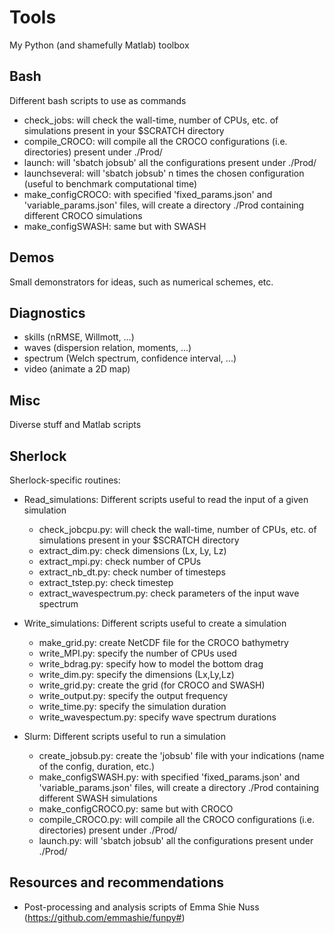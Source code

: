 # Tools
My Python (and shamefully Matlab) toolbox

## Bash
Different bash scripts to use as commands
   - check_jobs: will check the wall-time, number of CPUs, etc. of simulations present in your $SCRATCH directory
   - compile_CROCO: will compile all the CROCO configurations (i.e. directories) present under ./Prod/
   - launch: will 'sbatch jobsub' all the configurations present under ./Prod/
   - launchseveral: will 'sbatch jobsub' n times the chosen configuration (useful to benchmark computational time)
   - make_configCROCO: with specified 'fixed_params.json' and 'variable_params.json' files, will create a directory ./Prod containing different CROCO simulations
   - make_configSWASH: same but with SWASH

## Demos
Small demonstrators for ideas, such as numerical schemes, etc.

## Diagnostics
   - skills (nRMSE, Willmott, ...)
   - waves (dispersion relation, moments, ...)
   - spectrum (Welch spectrum, confidence interval, ...)
   - video (animate a 2D map)

## Misc
Diverse stuff and Matlab scripts

## Sherlock
Sherlock-specific routines:
   - Read_simulations: Different scripts useful to read the input of a given simulation
      - check_jobcpu.py: will check the wall-time, number of CPUs, etc. of simulations present in your $SCRATCH directory
      - extract_dim.py: check dimensions (Lx, Ly, Lz)
      - extract_mpi.py: check number of CPUs
      - extract_nb_dt.py: check number of timesteps
      - extract_tstep.py: check timestep
      - extract_wavespectrum.py: check parameters of the input wave spectrum

   - Write_simulations: Different scripts useful to create a simulation
      - make_grid.py: create NetCDF file for the CROCO bathymetry
      - write_MPI.py: specify the number of CPUs used
      - write_bdrag.py: specify how to model the bottom drag
      - write_dim.py: specify the dimensions (Lx,Ly,Lz)
      - write_grid.py: create the grid (for CROCO and SWASH)
      - write_output.py: specify the output frequency
      - write_time.py: specify the simulation duration
      - write_wavespectum.py: specify wave spectrum durations

   - Slurm: Different scripts useful to run a simulation
      - create_jobsub.py: create the 'jobsub' file with your indications (name of the config, duration, etc.)
      - make_configSWASH.py: with specified 'fixed_params.json' and 'variable_params.json' files, will create a directory ./Prod containing different SWASH simulations
      - make_configCROCO.py: same but with CROCO
      - compile_CROCO.py: will compile all the CROCO configurations (i.e. directories) present under ./Prod/
      - launch.py: will 'sbatch jobsub' all the configurations present under ./Prod/
                                                                                        
## Resources and recommendations
- Post-processing and analysis scripts of Emma Shie Nuss (https://github.com/emmashie/funpy#)
